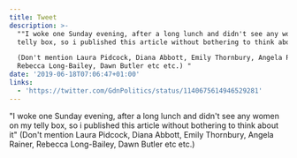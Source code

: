```yaml
---
title: Tweet
description: >-
  ""I woke one Sunday evening, after a long lunch and didn't see any women on my
  telly box, so i published this article without bothering to think about it"

  (Don't mention Laura Pidcock, Diana Abbott, Emily Thornbury, Angela Rainer,
  Rebecca Long-Bailey, Dawn Butler etc etc.) "
date: '2019-06-18T07:06:47+01:00'
links:
  - 'https://twitter.com/GdnPolitics/status/1140675614946529281'
---
```

"I woke one Sunday evening, after a long lunch and didn't see any women on my telly box, so i published this article without bothering to think about it"
(Don't mention Laura Pidcock, Diana Abbott, Emily Thornbury, Angela Rainer, Rebecca Long-Bailey, Dawn Butler etc etc.) 
